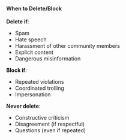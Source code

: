 #### When to Delete/Block

**Delete if**:

- Spam
- Hate speech
- Harassment of other community members
- Explicit content
- Dangerous misinformation

**Block if**:

- Repeated violations
- Coordinated trolling
- Impersonation

**Never delete**:

- Constructive criticism
- Disagreement (if respectful)
- Questions (even if repeated)
